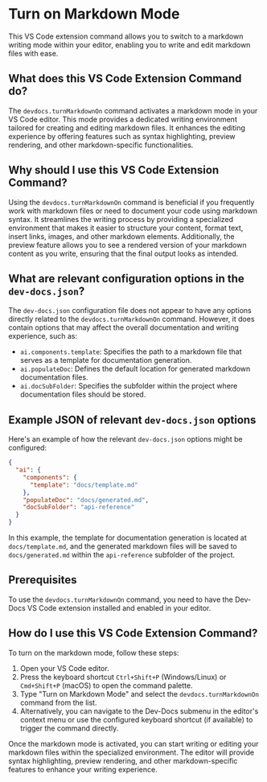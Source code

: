 
  
  # **Turn on Markdown Mode**

This VS Code extension command allows you to switch to a markdown writing mode within your editor, enabling you to write and edit markdown files with ease.

## What does this VS Code Extension Command do?

The `devdocs.turnMarkdownOn` command activates a markdown mode in your VS Code editor. This mode provides a dedicated writing environment tailored for creating and editing markdown files. It enhances the editing experience by offering features such as syntax highlighting, preview rendering, and other markdown-specific functionalities.

## Why should I use this VS Code Extension Command?

Using the `devdocs.turnMarkdownOn` command is beneficial if you frequently work with markdown files or need to document your code using markdown syntax. It streamlines the writing process by providing a specialized environment that makes it easier to structure your content, format text, insert links, images, and other markdown elements. Additionally, the preview feature allows you to see a rendered version of your markdown content as you write, ensuring that the final output looks as intended.

## What are relevant configuration options in the `dev-docs.json`?

The `dev-docs.json` configuration file does not appear to have any options directly related to the `devdocs.turnMarkdownOn` command. However, it does contain options that may affect the overall documentation and writing experience, such as:

- `ai.components.template`: Specifies the path to a markdown file that serves as a template for documentation generation.
- `ai.populateDoc`: Defines the default location for generated markdown documentation files.
- `ai.docSubFolder`: Specifies the subfolder within the project where documentation files should be stored.

## Example JSON of relevant `dev-docs.json` options

Here's an example of how the relevant `dev-docs.json` options might be configured:

```json
{
  "ai": {
    "components": {
      "template": "docs/template.md"
    },
    "populateDoc": "docs/generated.md",
    "docSubFolder": "api-reference"
  }
}
```

In this example, the template for documentation generation is located at `docs/template.md`, and the generated markdown files will be saved to `docs/generated.md` within the `api-reference` subfolder of the project.

## Prerequisites

To use the `devdocs.turnMarkdownOn` command, you need to have the Dev-Docs VS Code extension installed and enabled in your editor.

## How do I use this VS Code Extension Command?

To turn on the markdown mode, follow these steps:

1. Open your VS Code editor.
2. Press the keyboard shortcut `Ctrl+Shift+P` (Windows/Linux) or `Cmd+Shift+P` (macOS) to open the command palette.
3. Type "Turn on Markdown Mode" and select the `devdocs.turnMarkdownOn` command from the list.
4. Alternatively, you can navigate to the Dev-Docs submenu in the editor's context menu or use the configured keyboard shortcut (if available) to trigger the command directly.

Once the markdown mode is activated, you can start writing or editing your markdown files within the specialized environment. The editor will provide syntax highlighting, preview rendering, and other markdown-specific features to enhance your writing experience.
  
  